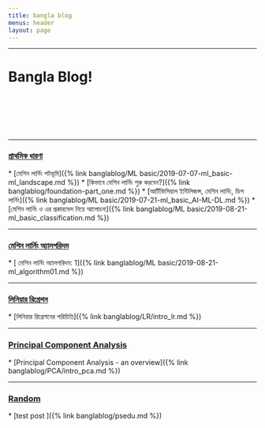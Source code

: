```yaml
---
title: bangla blog
menus: header
layout: page
---
```




_______________________________________________________________

<h1> <p> Bangla Blog! </p>  </h1>
<br>
<br>
<br>
<br>

___________
<h3> <u> প্রাথমিক ধারণা  </u>  </h3>
* [মেশিন লার্নিং পটভূমি]({% link banglablog/ML basic/2019-07-07-ml_basic-ml_landscape.md %})
* [কিভাবে মেশিন লার্নিং শুরু করবেন?]({% link banglablog/foundation-part_one.md %})
* [আর্টিফিসিয়াল ইন্টিলিজন্স, মেশিন লার্নিং, ডিপ লার্নিং]({% link banglablog/ML basic/2019-07-21-ml_basic_AI-ML-DL.md %})
* [মেশিন লার্নিং ও এর প্রকারভেদ নিয়ে আলোচনা]({% link banglablog/ML basic/2019-08-21-ml_basic_classification.md %})



___________
<h3> <u> মেশিন লার্নিং অ্যালগরিদম </u>  </h3>
* [ মেশিন লার্নিং অ্যালগরিদম: 1]({% link banglablog/ML basic/2019-08-21-ml_algorithm01.md %})


___________
<h3> <u> লিনিয়ার রিগ্রেশন </u>  </h3>
* [লিনিয়ার রিগ্রেশনের  পরিচিতি]({% link banglablog/LR/intro_lr.md %})


___________
<h3> <u> Principal Component Analysis </u>  </h3>
* [Principal Component Analysis - an overview]({% link banglablog/PCA/intro_pca.md %})


___________
<h3> <u> Random </u>  </h3>
* [test post ]({% link banglablog/psedu.md %})
